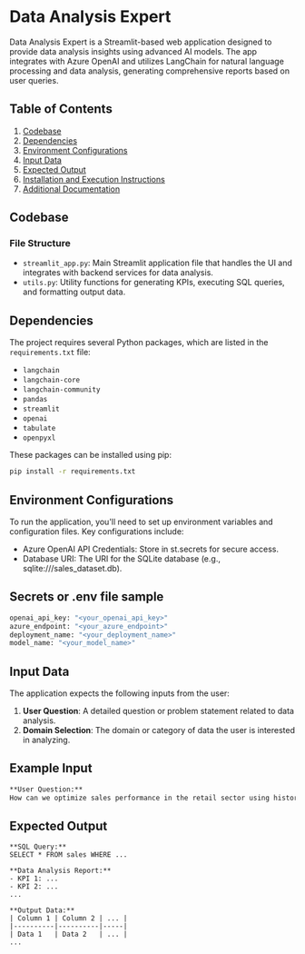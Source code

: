 # Data Analysis Expert

Data Analysis Expert is a Streamlit-based web application designed to provide data analysis insights using advanced AI models. The app integrates with Azure OpenAI and utilizes LangChain for natural language processing and data analysis, generating comprehensive reports based on user queries.

## Table of Contents
1. [Codebase](#codebase)
2. [Dependencies](#dependencies)
3. [Environment Configurations](#environment-configurations)
4. [Input Data](#input-data)
5. [Expected Output](#expected-output)
6. [Installation and Execution Instructions](#installation-and-execution-instructions)
7. [Additional Documentation](#additional-documentation)

## Codebase

### File Structure
- `streamlit_app.py`: Main Streamlit application file that handles the UI and integrates with backend services for data analysis.
- `utils.py`: Utility functions for generating KPIs, executing SQL queries, and formatting output data.

## Dependencies

The project requires several Python packages, which are listed in the `requirements.txt` file:

- `langchain`
- `langchain-core`
- `langchain-community`
- `pandas`
- `streamlit`
- `openai`
- `tabulate`
- `openpyxl`

These packages can be installed using pip:

```sh
pip install -r requirements.txt
```

## Environment Configurations
To run the application, you'll need to set up environment variables and configuration files. Key configurations include:

- Azure OpenAI API Credentials: Store in st.secrets for secure access.
- Database URI: The URI for the SQLite database (e.g., sqlite:///sales_dataset.db).

## Secrets or .env file sample
```sh
openai_api_key: "<your_openai_api_key>"
azure_endpoint: "<your_azure_endpoint>"
deployment_name: "<your_deployment_name>"
model_name: "<your_model_name>"
```

## Input Data

The application expects the following inputs from the user:

1. **User Question**: A detailed question or problem statement related to data analysis.
2. **Domain Selection**: The domain or category of data the user is interested in analyzing.

## Example Input
```markdown
**User Question:** 
How can we optimize sales performance in the retail sector using historical sales data?
```

## Expected Output
```
**SQL Query:**
SELECT * FROM sales WHERE ...

**Data Analysis Report:**
- KPI 1: ...
- KPI 2: ...
...

**Output Data:**
| Column 1 | Column 2 | ... |
|----------|----------|-----|
| Data 1   | Data 2   | ... |
...

```
